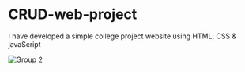 # CRUD-web-project

I have developed a simple college project website using HTML, CSS & javaScript 

![Group 2](https://user-images.githubusercontent.com/63853553/104778179-a1b20f00-5785-11eb-9d8b-c057f20aff9b.png)
